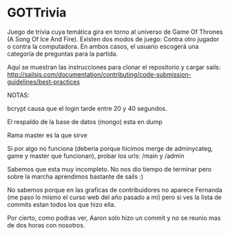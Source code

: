 # GOTTrivia

Juego de trivia cuya temática gira en torno al universo de Game Of Thrones (A Song Of Ice And Fire).
Existen dos modos de juego: Contra otro jugador o contra la computadora. En ambos casos, el usuario escogerá una categoría de preguntas para la partida.


Aquí se muestran las instrucciones para clonar el repositorio y cargar sails:
http://sailsjs.com/documentation/contributing/code-submission-guidelines/best-practices

NOTAS:

bcrypt causa que el login tarde entre 20 y 40 segundos.

El respaldo de la base de datos (mongo) esta en dump

Rama master es la que sirve

Si por algo no funciona (deberia porque hicimos merge de adminycateg, game y master que funcionan), probar los urls: /main y /admin

Sabemos que esta muy incompleto. No nos dio tiempo de terminar pero sobre la marcha aprendimos bastante de sails :)

No sabemos porque en las graficas de contribuidores no aparece Fernanda (me paso lo mismo el curso web del año pasado a mi) pero si ves la lista de commits estan todos los que hizo ella.

Por cierto, como podras ver, Aaron solo hizo un commit y no se reunio mas de dos horas con nosotros.
